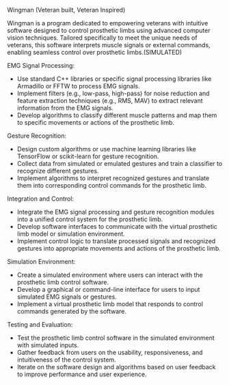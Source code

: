 Wingman (Veteran built, Veteran Inspired)

Wingman is a program dedicated to empowering veterans with intuitive software designed to control prosthetic limbs using advanced computer vision techniques. Tailored specifically to meet the unique needs of veterans, this software interprets muscle signals or external commands, enabling seamless control over prosthetic limbs.(SIMULATED)

EMG Signal Processing:
- Use standard C++ libraries or specific signal processing libraries like Armadillo or FFTW to process EMG signals.
- Implement filters (e.g., low-pass, high-pass) for noise reduction and feature extraction techniques (e.g., RMS, MAV) to extract relevant information from the EMG signals.
- Develop algorithms to classify different muscle patterns and map them to specific movements or actions of the prosthetic limb.

Gesture Recognition:
- Design custom algorithms or use machine learning libraries like TensorFlow or scikit-learn for gesture recognition.
- Collect data from simulated or emulated gestures and train a classifier to recognize different gestures.
- Implement algorithms to interpret recognized gestures and translate them into corresponding control commands for the prosthetic limb.

Integration and Control:
- Integrate the EMG signal processing and gesture recognition modules into a unified control system for the prosthetic limb.
- Develop software interfaces to communicate with the virtual prosthetic limb model or simulation environment.
- Implement control logic to translate processed signals and recognized gestures into appropriate movements and actions of the prosthetic limb.

Simulation Environment:
- Create a simulated environment where users can interact with the prosthetic limb control software.
- Develop a graphical or command-line interface for users to input simulated EMG signals or gestures.
- Implement a virtual prosthetic limb model that responds to control commands generated by the software.

Testing and Evaluation:
- Test the prosthetic limb control software in the simulated environment with simulated inputs.
- Gather feedback from users on the usability, responsiveness, and intuitiveness of the control system.
- Iterate on the software design and algorithms based on user feedback to improve performance and user experience.
